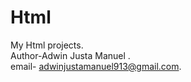 # Html
My Html projects.
<br>
Author-Adwin Justa Manuel .
<br>
email- adwinjustamanuel913@gmail.com.
